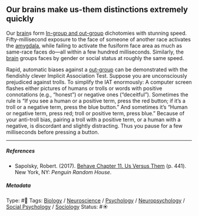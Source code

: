 ## Our brains make us-them distinctions extremely quickly

Our [brain](Brain.md)s form [In-group and out-group](In-group%20and%20out-group.md) dichotomies with stunning speed. Fifty-millisecond exposure to the face of someone of another race activates the [amygdala](Amygdala.md), while failing to activate the fusiform face area as much as same-race faces do—all within a few hundred milliseconds. Similarly, the [brain](Brain.md) groups faces by gender or social status at roughly the same speed.

Rapid, automatic biases against a [out-group](In-group%20and%20out-group.md) can be demonstrated with the fiendishly clever Implicit Association Test. Suppose you are unconsciously prejudiced against trolls. To simplify the IAT enormously: A computer screen flashes either pictures of humans or trolls or words with positive connotations (e.g., “honest”) or negative ones (“deceitful”). Sometimes the rule is “If you see a human or a positive term, press the red button; if it’s a troll or a negative term, press the blue button.” And sometimes it’s “Human or negative term, press red; troll or positive term, press blue.” Because of your anti-troll bias, pairing a troll with a positive term, or a human with a negative, is discordant and slightly distracting. Thus you pause for a few milliseconds before pressing a button.

---

##### References

* Sapolsky, Robert. (2017). [Behave Chapter 11. Us Versus Them](Behave%20Chapter%2011.%20Us%20Versus%20Them.md) (p. 441). New York, NY: *Penguin Random House*. 

##### Metadata

Type: #🔴 
Tags: [Biology]() / [Neuroscience](Neuroscience.md) / [Psychology](Psychology.md) / [Neuropsychology](Neuropsychology.md) / [Social Psychology](Social%20Psychology.md) / [Sociology](Sociology.md) 
Status: #☀️ 

